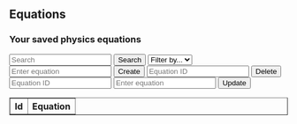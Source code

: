 <head>
	<script src="https://ajax.googleapis.com/ajax/libs/jquery/3.6.1/jquery.min.js"></script>
</head>

## Equations

<h3>Your saved physics equations</h3>

<!-- Features:
- Create, edit, and delete equations
- Save equations to a database
- View equations in a table
- Add tags for CB unit and topic
- Search equations
- Filter by tags -->

<!-- Create inputs for search and filter -->

<input id="search" placeholder="Search">
<button onclick="search()">Search</button>
<select id="filter">
	<option>Filter by...</option>
	<option>Test tag</option>
</select>

<!-- Create inputs for CRUD -->

<input id="equation" placeholder="Enter equation">
<!-- <input id="cbunit" placeholder="CB Unit">
<input id="cbtopic" placeholder="CB Topic"> -->
<!-- <input id="tags" placeholder="Tags"> -->
<button onclick="createEquation()">Create</button>

<input id="deleteid" placeholder="Equation ID">
<button onclick="deleteEquation()">Delete</button>

<input id="updateid" placeholder="Equation ID">
<input id="updateequation" placeholder="Enter equation">
<!-- <input id="updatecbunit" placeholder="CB Unit">
<input id="updatecbtopic" placeholder="CB Topic">
<input id="updatetags" placeholder="Tags"> -->
<button onclick="">Update</button>

<!-- Create table to display equations -->

<table id="equationsTable" border="1" style="border-collapse: collapse;">
		<tr>
				<th>Id</th>
				<th>Equation</th>
				<!-- <th>CB Unit</th> -->
				<!-- <th>CB Topic</th> -->
				<!-- <th>Tags</th> -->
		</tr>
		<tr>
				<!-- <td>0</td> -->
				<!-- <td>F=ma</td> -->
				<!-- <td>1</td> -->
				<!-- <td>1.1 Newton's Laws</td> -->
				<!-- <td>physics, newton's laws, force, mass, acceleration</td> -->
		</tr>
</table>

<!-- Create script to handle CRUD -->

<script>
	// fetch from database
	const resultContainer = document.getElementById("equationsTable");

	const equation_url = "https://hetvitrivedi.tk/api/equation";
	const person_url = "https://hetvitrivedi.tk/api/person";
	
	// TODO: get person id from person database
	if (sessionStorage.getItem("id") == null) {
		const person_id = 36; // tester for now
	} else {
		const person_id = sessionStorage.getItem("id");
	}

	const get_url = equation_url + "/" + person_id;

	// prepare fetch GET options
	const options = {
    method: 'GET', // *GET, POST, PUT, DELETE, etc.
    mode: 'cors', // no-cors, *cors, same-origin
    cache: 'default', // *default, no-cache, reload, force-cache, only-if-cached
    credentials: 'same-origin', // include, same-origin, omit
    headers: {
      'Content-Type': 'application/json'
      // 'Content-Type': 'application/x-www-form-urlencoded',
    },
  };
  // prepare fetch PUT options, clones with JS Spread Operator (...)
  const post_options = {...options, method: 'POST'}; // clones and replaces method

	// fetch equations
	fetch(get_url, options)
    // response is a RESTful "promise" on any successful fetch
    .then(response => {
      // check for response errors
      if (response.status !== 200) {
        error('GET API response failure: ' + response.status);
        return;
      }
      // valid response will have JSON data
      response.json().then(data => {
        console.log(data);
				// TODO: display data in table
				// add 'text' to equation table
				for (let i = 0; i < data.length; i++) {
					let row = resultContainer.insertRow(i+1);
					let id = row.insertCell(0);
					let equation = row.insertCell(1);
					// let cbunit = row.insertCell(2);
					// let cbtopic = row.insertCell(3);
					// let tags = row.insertCell(4);
					id.innerHTML = data[i].id;
					equation.innerHTML = data[i].text;
					// cbunit.innerHTML = data[i].cbunit;
					// cbtopic.innerHTML = data[i].cbtopic;
					// tags.innerHTML = data[i].tags;
				}
			});
		})
		// catch fetch errors (ie Nginx ACCESS to server blocked)
  .catch(err => {
  	error(err + " " + get_url);
		console.log(err);
  });

	/* Delete equation */
	function deleteEquation() {

		const id = document.getElementById("deleteid").value;
		const delete_url = equation_url + "/delete/" + person_id;

		fetch(delete_url + "/" + id, post_options)
			.then(response => {
				if (response.status !== 200) {
					error('DELETE API response failure: ' + response.status);
					return;
				}
				response.json().then(data => {
					console.log(data);
					// update table by removing row with id
					for (let i = 0; i < resultContainer.rows.length; i++) {
						if (resultContainer.rows[i].cells[0].innerHTML == id) {
							resultContainer.deleteRow(i);
							break;
						}
					}
				});
			})
			.catch(err => {
				error(err + " " + delete_url);
				console.log(err);
			});
	}

	/* Create equation */
	function createEquation() {

		const equation = document.getElementById("equation").value;
		// encode URI to handle special characters
		const equation_encoded = encodeURIComponent(equation);
		const create_url = equation_url + "/create?person_id=" + person_id + "&text=" + equation_encoded;

		// This one is a RequestParam in backend
		
		fetch(create_url, post_options)
			.then(response => {
				if (response.status !== 200) {
					error('CREATE API response failure: ' + response.status);
					return;
				}
				response.json().then(data => {
					console.log(data);
					// update table by adding row with id
					let row = resultContainer.insertRow(resultContainer.rows.length);
					let id = row.insertCell(0);
					let equation = row.insertCell(1);
					// let cbunit = row.insertCell(2);
					// let cbtopic = row.insertCell(3);
					// let tags = row.insertCell(4);
					id.innerHTML = data.id;
					equation.innerHTML = data.text;
					// cbunit.innerHTML = data.cbunit;
					// cbtopic.innerHTML = data.cbtopic;
					// tags.innerHTML = data.tags;
				});
			})

		// clear input fields
		document.getElementById("equation").value = "";
	}

</script>